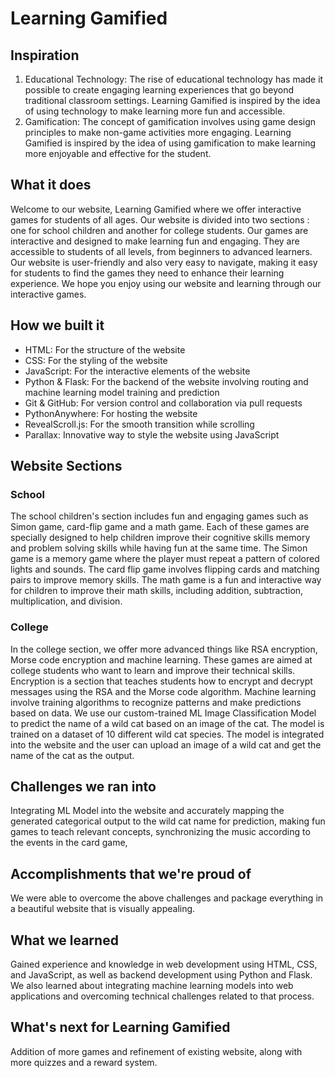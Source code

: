 # Learning Gamified

## Inspiration

1. Educational Technology: The rise of educational technology has made it possible to create engaging learning experiences that go beyond traditional classroom settings. Learning Gamified is inspired by the idea of using technology to make learning more fun and accessible.
2. Gamification: The concept of gamification involves using game design principles to make non-game activities more engaging. Learning Gamified is inspired by the idea of using gamification to make learning more enjoyable and effective for the student.

## What it does

Welcome to our website, Learning Gamified where we offer interactive games for students of all ages. Our website is divided into two sections : one for school children and another for college students. Our games are interactive and designed to make learning fun and engaging. They are accessible to students of all levels, from beginners to advanced learners. Our website is user-friendly and also very easy to navigate, making it easy for students to find the games they need to enhance their learning experience. We hope you enjoy using our website and learning through our interactive games.

## How we built it

- HTML: For the structure of the website
- CSS: For the styling of the website
- JavaScript: For the interactive elements of the website
- Python & Flask: For the backend of the website involving routing and machine learning model training and prediction
- Git & GitHub: For version control and collaboration via pull requests
- PythonAnywhere: For hosting the website
- RevealScroll.js: For the smooth transition while scrolling
- Parallax: Innovative way to style the website using JavaScript

## Website Sections

### School

The school children's section includes fun and engaging games such as Simon game, card-flip game and a math game. Each of these games are specially designed to help children improve their cognitive skills memory and problem solving skills while having fun at the same time.
The Simon game is a memory game where the player must repeat a pattern of colored lights and sounds. The card flip game involves flipping cards and matching pairs to improve memory skills. The math game is a fun and interactive way for children to improve their math skills, including addition, subtraction, multiplication, and division.

### College

In the college section, we offer more advanced things like RSA encryption, Morse code encryption and machine learning. These games are aimed at college students who want to learn and improve their technical skills.
Encryption is a section that teaches students how to encrypt and decrypt messages using the RSA and the Morse code algorithm. Machine learning involve training algorithms to recognize patterns and make predictions based on data. We use our custom-trained ML Image Classification Model to predict the name of a wild cat based on an image of the cat. The model is trained on a dataset of 10 different wild cat species. The model is integrated into the website and the user can upload an image of a wild cat and get the name of the cat as the output.

## Challenges we ran into

Integrating ML Model into the website and accurately mapping the generated categorical output to the wild cat name for prediction, making fun games to teach relevant concepts, synchronizing the music according to the events in the card game,

## Accomplishments that we're proud of

We were able to overcome the above challenges and package everything in a beautiful website that is visually appealing.

## What we learned

Gained experience and knowledge in web development using HTML, CSS, and JavaScript, as well as backend development using Python and Flask. We also learned about integrating machine learning models into web applications and overcoming technical challenges related to that process.

## What's next for Learning Gamified

Addition of more games and refinement of existing website, along with more quizzes and a reward system.
